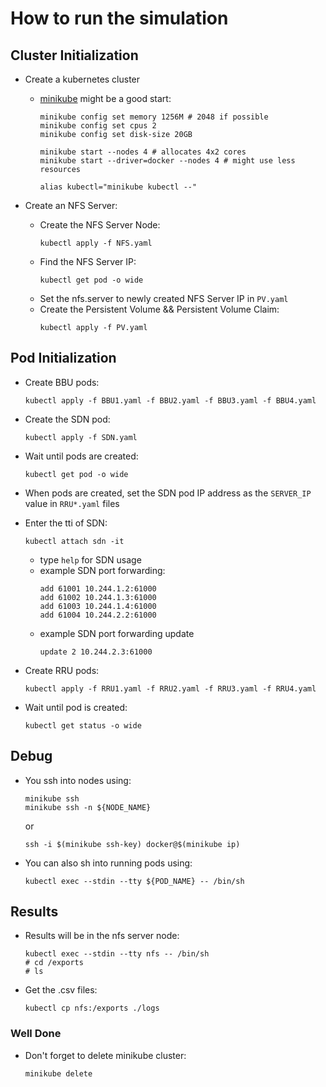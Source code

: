 
# How to run the simulation

## Cluster Initialization

* Create a kubernetes cluster
    * [minikube](https://minikube.sigs.k8s.io/docs/start/) might be a good start:
        ```
        minikube config set memory 1256M # 2048 if possible
        minikube config set cpus 2
        minikube config set disk-size 20GB
        ```
        ```
        minikube start --nodes 4 # allocates 4x2 cores
        minikube start --driver=docker --nodes 4 # might use less resources
        ```
        ```
        alias kubectl="minikube kubectl --"
        ```

* Create an NFS Server:
    * Create the NFS Server Node:
        ```
        kubectl apply -f NFS.yaml
        ```
    * Find the NFS Server IP:
        ```
        kubectl get pod -o wide
        ```
    * Set the nfs.server to newly created NFS Server IP in `PV.yaml`
    * Create the Persistent Volume && Persistent Volume Claim:
        ```
        kubectl apply -f PV.yaml
        ```


## Pod Initialization
* Create BBU pods:
    ```
    kubectl apply -f BBU1.yaml -f BBU2.yaml -f BBU3.yaml -f BBU4.yaml
    ```

* Create the SDN pod:
    ```
    kubectl apply -f SDN.yaml
    ```

* Wait until pods are created:
    ```
    kubectl get pod -o wide
    ```

* When pods are created, set the SDN pod IP address as the `SERVER_IP` value in `RRU*.yaml` files

* Enter the tti of SDN:
    ```
    kubectl attach sdn -it
    ```
    * type `help` for SDN usage
    * example SDN port forwarding:
        ```
        add 61001 10.244.1.2:61000
        add 61002 10.244.1.3:61000
        add 61003 10.244.1.4:61000
        add 61004 10.244.2.2:61000
        ```
    * example SDN port forwarding update
        ```
        update 2 10.244.2.3:61000
        ```

* Create RRU pods:
    ```
    kubectl apply -f RRU1.yaml -f RRU2.yaml -f RRU3.yaml -f RRU4.yaml
    ```

* Wait until pod is created:
    ```
    kubectl get status -o wide
    ```

## Debug
* You ssh into nodes using:
    ```
    minikube ssh
    minikube ssh -n ${NODE_NAME}
    ```
    or
    ```
    ssh -i $(minikube ssh-key) docker@$(minikube ip)
    ```
* You can also sh into running pods using:
    ```
    kubectl exec --stdin --tty ${POD_NAME} -- /bin/sh
    ```

## Results
* Results will be in the nfs server node:
    ```
    kubectl exec --stdin --tty nfs -- /bin/sh
    # cd /exports
    # ls
    ```
* Get the .csv files:
    ```
    kubectl cp nfs:/exports ./logs
    ```


### Well Done
* Don't forget to delete minikube cluster:
    ```
    minikube delete
    ```
